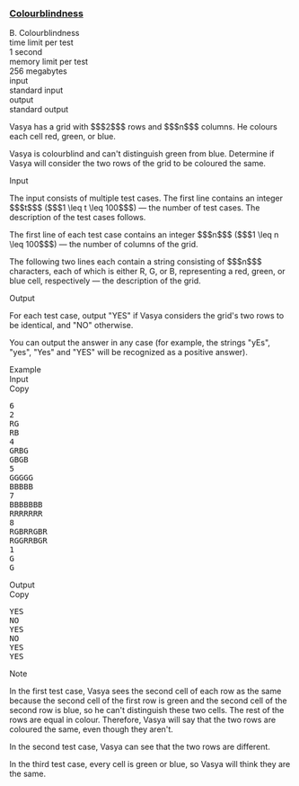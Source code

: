 <h3><a href="https://codeforces.com/contest/1722/problem/B" target="_blank" rel="noopener noreferrer">Colourblindness</a></h3>

<div class="header"><div class="title">B. Colourblindness</div><div class="time-limit"><div class="property-title">time limit per test</div>1 second</div><div class="memory-limit"><div class="property-title">memory limit per test</div>256 megabytes</div><div class="input-file input-standard"><div class="property-title">input</div>standard input</div><div class="output-file output-standard"><div class="property-title">output</div>standard output</div></div><div><p>Vasya has a grid with $$$2$$$ rows and $$$n$$$ columns. He colours each cell red, green, or blue.</p><p>Vasya is colourblind and can't distinguish green from blue. Determine if Vasya will consider the two rows of the grid to be coloured the same.</p></div><div class="input-specification"><div class="section-title">Input</div><p>The input consists of multiple test cases. The first line contains an integer $$$t$$$ ($$$1 \leq t \leq 100$$$) — the number of test cases. The description of the test cases follows.</p><p>The first line of each test case contains an integer $$$n$$$ ($$$1 \leq n \leq 100$$$) — the number of columns of the grid.</p><p>The following two lines each contain a string consisting of $$$n$$$ characters, each of which is either <span class="tex-font-style-tt">R</span>, <span class="tex-font-style-tt">G</span>, or <span class="tex-font-style-tt">B</span>, representing a red, green, or blue cell, respectively — the description of the grid.</p></div><div class="output-specification"><div class="section-title">Output</div><p>For each test case, output "<span class="tex-font-style-tt">YES</span>" if Vasya considers the grid's two rows to be identical, and "<span class="tex-font-style-tt">NO</span>" otherwise.</p><p>You can output the answer in any case (for example, the strings "<span class="tex-font-style-tt">yEs</span>", "<span class="tex-font-style-tt">yes</span>", "<span class="tex-font-style-tt">Yes</span>" and "<span class="tex-font-style-tt">YES</span>" will be recognized as a positive answer).</p></div><div class="sample-tests"><div class="section-title">Example</div><div class="sample-test"><div class="input"><div class="title">Input<div title="Copy" data-clipboard-target="#id006659688804516001" id="id0010211736422558693" class="input-output-copier">Copy</div></div><pre id="id006659688804516001"><div class="test-example-line test-example-line-even test-example-line-0">6</div><div class="test-example-line test-example-line-odd test-example-line-1">2</div><div class="test-example-line test-example-line-odd test-example-line-1">RG</div><div class="test-example-line test-example-line-odd test-example-line-1">RB</div><div class="test-example-line test-example-line-even test-example-line-2">4</div><div class="test-example-line test-example-line-even test-example-line-2">GRBG</div><div class="test-example-line test-example-line-even test-example-line-2">GBGB</div><div class="test-example-line test-example-line-odd test-example-line-3">5</div><div class="test-example-line test-example-line-odd test-example-line-3">GGGGG</div><div class="test-example-line test-example-line-odd test-example-line-3">BBBBB</div><div class="test-example-line test-example-line-even test-example-line-4">7</div><div class="test-example-line test-example-line-even test-example-line-4">BBBBBBB</div><div class="test-example-line test-example-line-even test-example-line-4">RRRRRRR</div><div class="test-example-line test-example-line-odd test-example-line-5">8</div><div class="test-example-line test-example-line-odd test-example-line-5">RGBRRGBR</div><div class="test-example-line test-example-line-odd test-example-line-5">RGGRRBGR</div><div class="test-example-line test-example-line-even test-example-line-6">1</div><div class="test-example-line test-example-line-even test-example-line-6">G</div><div class="test-example-line test-example-line-even test-example-line-6">G</div></pre></div><div class="output"><div class="title">Output<div title="Copy" data-clipboard-target="#id003544969459046937" id="id005829788250160493" class="input-output-copier">Copy</div></div><pre id="id003544969459046937">YES
NO
YES
NO
YES
YES
</pre></div></div></div><div class="note"><div class="section-title">Note</div><p>In the first test case, Vasya sees the second cell of each row as the same because the second cell of the first row is green and the second cell of the second row is blue, so he can't distinguish these two cells. The rest of the rows are equal in colour. Therefore, Vasya will say that the two rows are coloured the same, even though they aren't.</p><p>In the second test case, Vasya can see that the two rows are different.</p><p>In the third test case, every cell is green or blue, so Vasya will think they are the same.</p></div>